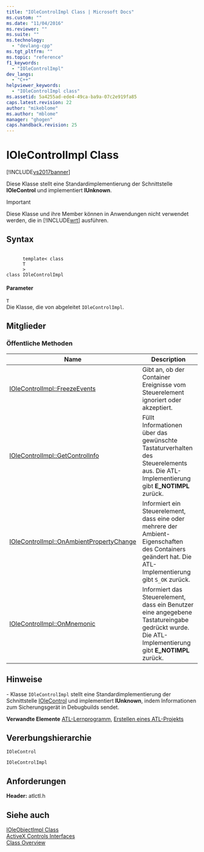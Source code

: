 ```yaml
---
title: "IOleControlImpl Class | Microsoft Docs"
ms.custom: ""
ms.date: "11/04/2016"
ms.reviewer: ""
ms.suite: ""
ms.technology: 
  - "devlang-cpp"
ms.tgt_pltfrm: ""
ms.topic: "reference"
f1_keywords: 
  - "IOleControlImpl"
dev_langs: 
  - "C++"
helpviewer_keywords: 
  - "IOleControlImpl class"
ms.assetid: 5a4255ad-ede4-49ca-ba9a-07c2e919fa85
caps.latest.revision: 22
author: "mikeblome"
ms.author: "mblome"
manager: "ghogen"
caps.handback.revision: 25
---
```

# IOleControlImpl Class
[!INCLUDE[vs2017banner](../../assembler/inline/includes/vs2017banner.md)]

Diese Klasse stellt eine Standardimplementierung der Schnittstelle **IOleControl** und implementiert **IUnknown**.  
  
> [!IMPORTANT]
>  Diese Klasse und ihre Member können in Anwendungen nicht verwendet werden, die in [!INCLUDE[wrt](../../atl/reference/includes/wrt_md.md)] ausführen.  
  
## Syntax  
  
```  
  
      template< class   
      T  
      >  
class IOleControlImpl  
```  
  
#### Parameter  
 `T`  
 Die Klasse, die von abgeleitet `IOleControlImpl`.  
  
## Mitglieder  
  
### Öffentliche Methoden  
  
|Name|Description|  
|----------|-----------------|  
|[IOleControlImpl::FreezeEvents](../Topic/IOleControlImpl::FreezeEvents.md)|Gibt an, ob der Container Ereignisse vom Steuerelement ignoriert oder akzeptiert.|  
|[IOleControlImpl::GetControlInfo](../Topic/IOleControlImpl::GetControlInfo.md)|Füllt Informationen über das gewünschte Tastaturverhalten des Steuerelements aus.  Die ATL\-Implementierung gibt **E\_NOTIMPL** zurück.|  
|[IOleControlImpl::OnAmbientPropertyChange](../Topic/IOleControlImpl::OnAmbientPropertyChange.md)|Informiert ein Steuerelement, dass eine oder mehrere der Ambient\-Eigenschaften des Containers geändert hat.  Die ATL\-Implementierung gibt `S_OK` zurück.|  
|[IOleControlImpl::OnMnemonic](../Topic/IOleControlImpl::OnMnemonic.md)|Informiert das Steuerelement, dass ein Benutzer eine angegebene Tastatureingabe gedrückt wurde.  Die ATL\-Implementierung gibt **E\_NOTIMPL** zurück.|  
  
## Hinweise  
 \- Klasse `IOleControlImpl` stellt eine Standardimplementierung der Schnittstelle [IOleControl](http://msdn.microsoft.com/library/windows/desktop/ms694320) und implementiert **IUnknown**, indem Informationen zum Sicherungsgerät in Debugbuilds sendet.  
  
 **Verwandte Elemente** [ATL\-Lernprogramm](../../atl/active-template-library-atl-tutorial.md), [Erstellen eines ATL\-Projekts](../../atl/reference/creating-an-atl-project.md)  
  
## Vererbungshierarchie  
 `IOleControl`  
  
 `IOleControlImpl`  
  
## Anforderungen  
 **Header:**  atlctl.h  
  
## Siehe auch  
 [IOleObjectImpl Class](../../atl/reference/ioleobjectimpl-class.md)   
 [ActiveX Controls Interfaces](http://msdn.microsoft.com/library/windows/desktop/ms692724)   
 [Class Overview](../../atl/atl-class-overview.md)